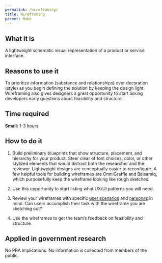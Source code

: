 ```yaml
---
permalink: /wireframing/
title: Wireframing
parent: Make
---
```


## What it is

A lightweight schematic visual representation of a product or service interface.

## Reasons to use it

To prioritize information (substance and relationships) over decoration (style) as you begin defining the solution by keeping the design light. Wireframing also gives designers a great opportunity to start asking developers early questions about feasibility and structure.

## Time required

**Small:** 1-3 hours

## How to do it

1. Build preliminary blueprints that show structure, placement, and hierarchy for your product. Steer clear of font choices, color, or other stylized elements that would distract both the researcher and the reviewer. Lightweight designs are conceptually easier to reconfigure. A few helpful tools for building wireframes are OmniGraffle and Balsamiq, which purposefully keep the wireframe looking like rough sketches.

2. Use this opportunity to start listing what UX/UI patterns you will need.

3. Review your wireframes with specific [user scenarios](../user-scenarios/) and [personas](../personas/) in mind. Can users accomplish their task with the wireframe you are sketching out?

4. Use the wireframes to get the team’s feedback on feasibility and structure.

## Applied in government research

No PRA implications. No information is collected from members of the public.
